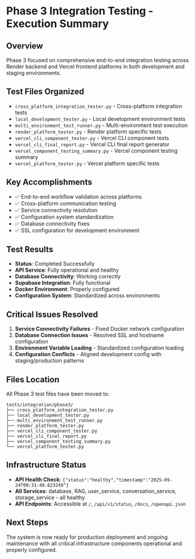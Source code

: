 # Phase 3 Integration Testing - Execution Summary

## Overview
Phase 3 focused on comprehensive end-to-end integration testing across Render backend and Vercel frontend platforms in both development and staging environments.

## Test Files Organized
- `cross_platform_integration_tester.py` - Cross-platform integration tests
- `local_development_tester.py` - Local development environment tests
- `multi_environment_test_runner.py` - Multi-environment test execution
- `render_platform_tester.py` - Render platform specific tests
- `vercel_cli_component_tester.py` - Vercel CLI component tests
- `vercel_cli_final_report.py` - Vercel CLI final report generator
- `vercel_component_testing_summary.py` - Vercel component testing summary
- `vercel_platform_tester.py` - Vercel platform specific tests

## Key Accomplishments
- ✅ End-to-end workflow validation across platforms
- ✅ Cross-platform communication testing
- ✅ Service connectivity resolution
- ✅ Configuration system standardization
- ✅ Database connectivity fixes
- ✅ SSL configuration for development environment

## Test Results
- **Status**: Completed Successfully
- **API Service**: Fully operational and healthy
- **Database Connectivity**: Working correctly
- **Supabase Integration**: Fully functional
- **Docker Environment**: Properly configured
- **Configuration System**: Standardized across environments

## Critical Issues Resolved
1. **Service Connectivity Failures** - Fixed Docker network configuration
2. **Database Connection Issues** - Resolved SSL and hostname configuration
3. **Environment Variable Loading** - Standardized configuration loading
4. **Configuration Conflicts** - Aligned development config with staging/production patterns

## Files Location
All Phase 3 test files have been moved to:
```
tests/integration/phase3/
├── cross_platform_integration_tester.py
├── local_development_tester.py
├── multi_environment_test_runner.py
├── render_platform_tester.py
├── vercel_cli_component_tester.py
├── vercel_cli_final_report.py
├── vercel_component_testing_summary.py
└── vercel_platform_tester.py
```

## Infrastructure Status
- **API Health Check**: `{"status":"healthy","timestamp":"2025-09-24T00:31:40.623249"}`
- **All Services**: database, RAG, user_service, conversation_service, storage_service - all healthy
- **API Endpoints**: Accessible at `/`, `/api/v1/status`, `/docs`, `/openapi.json`

## Next Steps
The system is now ready for production deployment and ongoing maintenance with all critical infrastructure components operational and properly configured.
